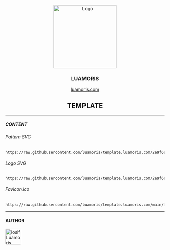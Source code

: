 <p align="center">
	<a href="https://github.com/luamoris">
		<img width="200" src="https://cutt.ly/U72fY1a" alt="Logo"/>
	</a>
</p>
<h3 align="center"><strong>LUAMORIS</strong></h3>
<p align="center">
	<a href="https://luamoris.com">luamoris.com</a>
</p>

<h2 align="center"><strong>TEMPLATE</strong></h2>

---

##### CONTENT

###### Pattern SVG
```
https://raw.githubusercontent.com/luamoris/template.luamoris.com/2e9f6cf7a33c62bb04e477921860c339f8d1b749/img/pattern.svg
```

###### Logo SVG
```
https://raw.githubusercontent.com/luamoris/template.luamoris.com/2e9f6cf7a33c62bb04e477921860c339f8d1b749/img/logo.svg
```

###### Favicon.ico
```
https://raw.githubusercontent.com/luamoris/template.luamoris.com/main/favicon.ico
```

---

#### AUTHOR

<p align="left">
	<a href="https://luamoris.com">
		<img style="border-radius: 4px;" width="50" src="https://avatars.githubusercontent.com/u/70754306?s=460&u=922c28870849f7c9528034f0512e69fb77339c84&v=4" alt="Iosif Luamoris"/>
	</a>
</p>






[pattern]: https://raw.githubusercontent.com/luamoris/template.luamoris.com/2e9f6cf7a33c62bb04e477921860c339f8d1b749/img/pattern.svg
[logosvg]: https://raw.githubusercontent.com/luamoris/template.luamoris.com/2e9f6cf7a33c62bb04e477921860c339f8d1b749/img/logo.svg
[favicon]: https://raw.githubusercontent.com/luamoris/template.luamoris.com/main/favicon.ico
